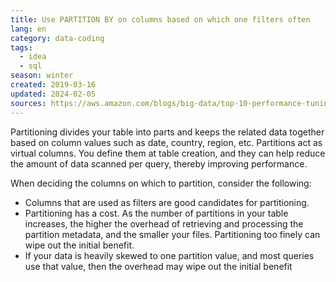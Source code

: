 ```yaml
---
title: Use PARTITION BY on columns based on which one filters often
lang: en
category: data-coding
tags:
  - idea
  - sql
season: winter
created: 2019-03-16
updated: 2024-02-05
sources: https://aws.amazon.com/blogs/big-data/top-10-performance-tuning-tips-for-amazon-athena/
---
```


Partitioning divides your table into parts and keeps the related data together based on column values such as date, country, region, etc. Partitions act as virtual columns. You define them at table creation, and they can help reduce the amount of data scanned per query, thereby improving performance.

When deciding the columns on which to partition, consider the following:
* Columns that are used as filters are good candidates for partitioning.
* Partitioning has a cost. As the number of partitions in your table increases, the higher the overhead of retrieving and processing the partition metadata, and the smaller your files. Partitioning too finely can wipe out the initial benefit.
* If your data is heavily skewed to one partition value, and most queries use that value, then the overhead may wipe out the initial benefit